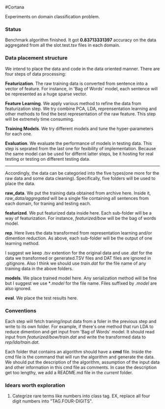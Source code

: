 #Cortana

Experiments on domain classification problem.

### Status

Benchmark algorithm finished. It got **0.83713331397** accuracy on the data aggregated from all the slot.test.tsv files in each domain.

### Data placement structure

We intend to place the data and code in the data oriented manner. There are four steps of data processing: 

**Featurization**. The raw training data is converted from sentence into a vector of feature. For instance, in 'Bag of Words' model, each sentence will be represented as a huge sparse vector.

**Feature Learning**. We apply various method to refine the data from featurization step. We try combine PCA, LDA, reprensentation learning and other methods to find the best representation of the raw feature. This step will be extremely time consuming.

**Training Models**. We try different models and tune the hyper-parameters for each one.

**Evaluation**. We evaluate the performance of models in testing data. This step is seprated from the last one for fexibility of implementation. Because the same model can be used for differnt latter steps, be it hosting for real testing or testing on different testing data.

--------------------------------------------------

Accordingly, the data can be categoried into the five types(one more for the raw data and some data cleaning). Specifically, five folders will be used to place the data.

**raw_data**. We put the training data obtained from archive here. Inside it, *raw_data/aggregated* will be a single file containing all sentences from each domain, for traning and testing each.

**featurized**. We put featurized data inside here. Each sub-folder will be a way of featurization. For instance, *featurized/bow* will be the bag of words model.

**rep**. Here lives the data transformed from representation learning and/or dimention reduction. As above, each sub-folder will be the output of one learning method.

I suggest we keep *.tsv* extention for the original data and use *.dat* for the data we transformed or generated.TSV files and DAT files are ignored in .gitignore. Also I think we should use *train.dat* for the file name of any training data in the above folders.

**models**. We place trained model here. Any serialization method will be fine but I suggest we use **.model* for the file name. Files suffixed by *.model* are also ignored.

**eval**. We place the test results here.

### Conventions

Each step will fetch traning/input data from a foler in the previous step and write to its own folder. For example, if there's one method that run LDA to reduce dimention and get input from 'Bag of Words' model. It should read input from *featurized/bow/train.dat* and write the transformed data to *rep/lda/train.dat*.

Each folder that contains an algorithm should have a **cmd** file. Inside the cmd file is the command that will run the algorithm and generate the data. We should put the description of the algorithm, assumption of the input data and other information in this cmd file as comments. In case the description get too lengthy, we add a README.md file in the *current* folder.

### Idears worth exploration

1. Categrize rare terms like numbers into class tag. EX, replace all four digit numbers into "TAG.FOUR-DIGITS".